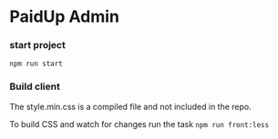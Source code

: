 # PaidUp Admin

### start project
   
   ``` 
   npm run start 
   ```

### Build client
The style.min.css  is a compiled file and not included in the repo. 

To build CSS and watch for changes run the task 
`npm run front:less`
